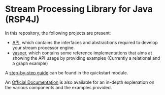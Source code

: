 # Stream Processing Library for Java (RSP4J)


In this repository, the following projects are present:

* [API](./api/Readme.md), which contains the interfaces and abstractions required to develop your stream processor engine.
* [yasper](./yasper/README.md), which contains some reference implementations that aims at showing the API usage by providing examples (Currently a relational and a graph example)

A [step-by-step guide](./quickstart/Step-by-step-guide.md) can be found in the quickstart module.

An [Official Documentation](rsp4j-documentation.md) is also available for an in-depth explenation on the various components and the examples provided.


